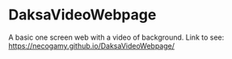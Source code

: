 # DaksaVideoWebpage
A basic one screen web with a video of background.
Link to see: https://necogamy.github.io/DaksaVideoWebpage/
